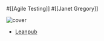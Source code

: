 #[[Agile Testing]] #[[Janet Gregory]]

![cover](https://d2sofvawe08yqg.cloudfront.net/agiletesting-condensed-japanese-edition/s_hero2x?1620631141.jpg)

- [Leanpub](https://leanpub.com/agiletesting-condensed-japanese-edition)

